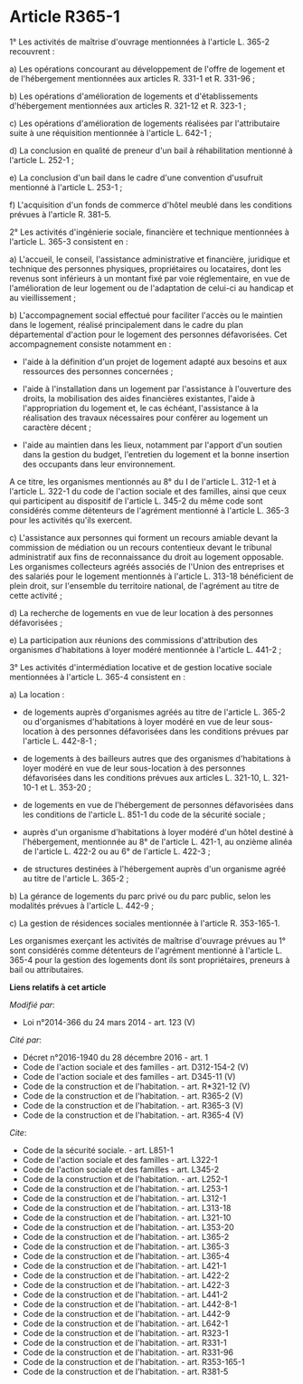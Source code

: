 # Article R365-1

1° Les activités de maîtrise d'ouvrage mentionnées à l'article L. 365-2 recouvrent : 

a) Les opérations concourant au développement de l'offre de logement et de l'hébergement mentionnées aux articles R. 331-1 et
R. 331-96 ; 

b) Les opérations d'amélioration de logements et d'établissements d'hébergement mentionnées aux articles R. 321-12 et R.
323-1 ; 

c) Les opérations d'amélioration de logements réalisées par l'attributaire suite à une réquisition mentionnée à l'article L.
642-1 ; 

d) La conclusion en qualité de preneur d'un bail à réhabilitation mentionné à l'article L. 252-1 ; 

e) La conclusion d'un bail dans le cadre d'une convention d'usufruit mentionné à l'article L. 253-1 ; 

f) L'acquisition d'un fonds de commerce d'hôtel meublé dans les conditions prévues à l'article R. 381-5.

2° Les activités d'ingénierie sociale, financière et technique mentionnées à l'article L. 365-3 consistent en : 

a) L'accueil, le conseil, l'assistance administrative et financière, juridique et technique des personnes physiques,
propriétaires ou locataires, dont les revenus sont inférieurs à un montant fixé par voie réglementaire, en vue de
l'amélioration de leur logement ou de l'adaptation de celui-ci au handicap et au vieillissement ; 

b) L'accompagnement social effectué pour faciliter l'accès ou le maintien dans le logement, réalisé principalement dans le
cadre du plan départemental d'action pour le logement des personnes défavorisées. Cet accompagnement consiste notamment en :

- l'aide à la définition d'un projet de logement adapté aux besoins et aux ressources des personnes concernées ;

- l'aide à l'installation dans un logement par l'assistance à l'ouverture des droits, la mobilisation des aides financières
existantes, l'aide à l'appropriation du logement et, le cas échéant, l'assistance à la réalisation des travaux nécessaires
pour conférer au logement un caractère décent ;

- l'aide au maintien dans les lieux, notamment par l'apport d'un soutien dans la gestion du budget, l'entretien du logement
et la bonne insertion des occupants dans leur environnement. 

A ce titre, les organismes mentionnés au 8° du I de l'article L. 312-1 et à l'article L. 322-1 du code de l'action sociale et
des familles, ainsi que ceux qui participent au dispositif de l'article L. 345-2 du même code sont considérés comme
détenteurs de l'agrément mentionné à l'article L. 365-3 pour les activités qu'ils exercent. 

c) L'assistance aux personnes qui forment un recours amiable devant la commission de médiation ou un recours contentieux
devant le tribunal administratif aux fins de reconnaissance du droit au logement opposable. Les organismes collecteurs agréés
associés de l'Union des entreprises et des salariés pour le logement mentionnés à l'article L. 313-18 bénéficient de plein
droit, sur l'ensemble du territoire national, de l'agrément au titre de cette activité ; 

d) La recherche de logements en vue de leur location à des personnes défavorisées ; 

e) La participation aux réunions des commissions d'attribution des organismes d'habitations à loyer modéré mentionnée à
l'article L. 441-2 ; 

3° Les activités d'intermédiation locative et de gestion locative sociale mentionnées à l'article L. 365-4 consistent en : 

a) La location :

- de logements auprès d'organismes agréés au titre de l'article L. 365-2 ou d'organismes d'habitations à loyer modéré en vue
de leur sous-location à des personnes défavorisées dans les conditions prévues par l'article L. 442-8-1 ;

- de logements à des bailleurs autres que des organismes d'habitations à loyer modéré en vue de leur sous-location à des
personnes défavorisées dans les conditions prévues aux articles L. 321-10, L. 321-10-1 et L. 353-20 ;

- de logements en vue de l'hébergement de personnes défavorisées dans les conditions de l'article L. 851-1 du code de la
sécurité sociale ;

- auprès d'un organisme d'habitations à loyer modéré d'un hôtel destiné à l'hébergement, mentionnée au 8° de l'article L.
421-1, au onzième alinéa de l'article L. 422-2 ou au 6° de l'article L. 422-3 ;

- de structures destinées à l'hébergement auprès d'un organisme agréé au titre de l'article L. 365-2 ; 

b) La gérance de logements du parc privé ou du parc public, selon les modalités prévues à l'article L. 442-9 ; 

c) La gestion de résidences sociales mentionnée à l'article R. 353-165-1. 

Les organismes exerçant les activités de maîtrise d'ouvrage prévues au 1° sont considérés comme détenteurs de l'agrément
mentionné à l'article L. 365-4 pour la gestion des logements dont ils sont propriétaires, preneurs à bail ou attributaires.

**Liens relatifs à cet article**

_Modifié par_:

  - Loi n°2014-366 du 24 mars 2014 - art. 123 (V)

_Cité par_:

  - Décret n°2016-1940 du 28 décembre 2016 - art. 1
  - Code de l'action sociale et des familles - art. D312-154-2 (V)
  - Code de l'action sociale et des familles - art. D345-11 (V)
  - Code de la construction et de l'habitation. - art. R*321-12 (V)
  - Code de la construction et de l'habitation. - art. R365-2 (V)
  - Code de la construction et de l'habitation. - art. R365-3 (V)
  - Code de la construction et de l'habitation. - art. R365-4 (V)

_Cite_:

  - Code de la sécurité sociale. - art. L851-1
  - Code de l'action sociale et des familles - art. L322-1
  - Code de l'action sociale et des familles - art. L345-2
  - Code de la construction et de l'habitation. - art. L252-1
  - Code de la construction et de l'habitation. - art. L253-1
  - Code de la construction et de l'habitation. - art. L312-1
  - Code de la construction et de l'habitation. - art. L313-18
  - Code de la construction et de l'habitation. - art. L321-10
  - Code de la construction et de l'habitation. - art. L353-20
  - Code de la construction et de l'habitation. - art. L365-2
  - Code de la construction et de l'habitation. - art. L365-3
  - Code de la construction et de l'habitation. - art. L365-4
  - Code de la construction et de l'habitation. - art. L421-1
  - Code de la construction et de l'habitation. - art. L422-2
  - Code de la construction et de l'habitation. - art. L422-3
  - Code de la construction et de l'habitation. - art. L441-2
  - Code de la construction et de l'habitation. - art. L442-8-1
  - Code de la construction et de l'habitation. - art. L442-9
  - Code de la construction et de l'habitation. - art. L642-1
  - Code de la construction et de l'habitation. - art. R323-1
  - Code de la construction et de l'habitation. - art. R331-1
  - Code de la construction et de l'habitation. - art. R331-96
  - Code de la construction et de l'habitation. - art. R353-165-1
  - Code de la construction et de l'habitation. - art. R381-5
